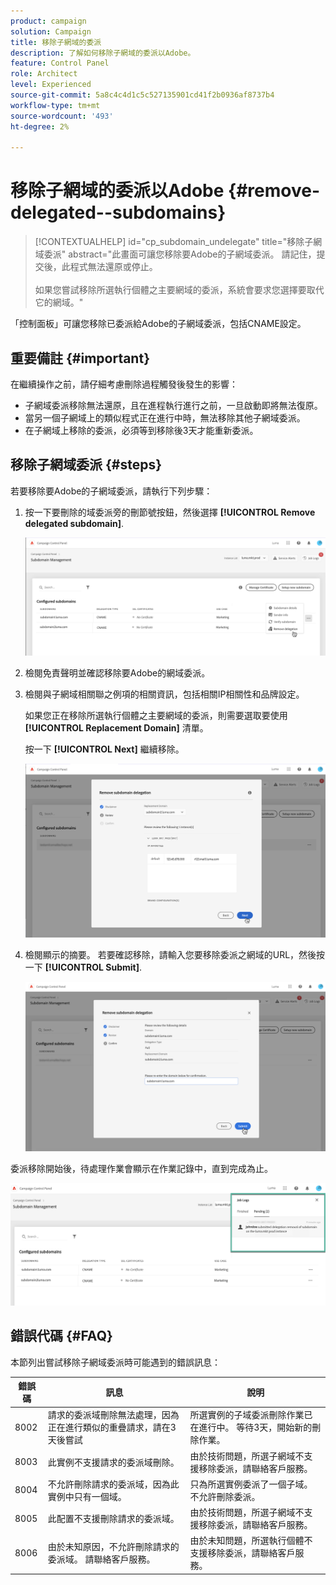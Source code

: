 ```yaml
---
product: campaign
solution: Campaign
title: 移除子網域的委派
description: 了解如何移除子網域的委派以Adobe。
feature: Control Panel
role: Architect
level: Experienced
source-git-commit: 5a8c4c4d1c5c527135901cd41f2b0936af8737b4
workflow-type: tm+mt
source-wordcount: '493'
ht-degree: 2%

---
```


# 移除子網域的委派以Adobe {#remove-delegated--subdomains}

>[!CONTEXTUALHELP]
>id="cp_subdomain_undelegate"
>title="移除子網域委派"
>abstract="此畫面可讓您移除要Adobe的子網域委派。 請記住，提交後，此程式無法還原或停止。<br><br>如果您嘗試移除所選執行個體之主要網域的委派，系統會要求您選擇要取代它的網域。"

「控制面板」可讓您移除已委派給Adobe的子網域委派，包括CNAME設定。

## 重要備註 {#important}

在繼續操作之前，請仔細考慮刪除過程觸發後發生的影響：

* 子網域委派移除無法還原，且在進程執行進行之前，一旦啟動即將無法復原。
* 當另一個子網域上的類似程式正在進行中時，無法移除其他子網域委派。
* 在子網域上移除的委派，必須等到移除後3天才能重新委派。

## 移除子網域委派 {#steps}

若要移除要Adobe的子網域委派，請執行下列步驟：

1. 按一下要刪除的域委派旁的刪節號按鈕，然後選擇 **[!UICONTROL Remove delegated subdomain]**.

   ![](assets/undelegate-subdomain.png)

1. 檢閱免責聲明並確認移除要Adobe的網域委派。

1. 檢閱與子網域相關聯之例項的相關資訊，包括相關IP相關性和品牌設定。

   如果您正在移除所選執行個體之主要網域的委派，則需要選取要使用 **[!UICONTROL Replacement Domain]** 清單。

   按一下 **[!UICONTROL Next]** 繼續移除。

   ![](assets/undelegate-subdomain-details.png)

1. 檢閱顯示的摘要。 若要確認移除，請輸入您要移除委派之網域的URL，然後按一下 **[!UICONTROL Submit]**.

   ![](assets/undelegate-submit.png)

委派移除開始後，待處理作業會顯示在作業記錄中，直到完成為止。

![](assets/undelegate-job.png)

## 錯誤代碼 {#FAQ}

本節列出嘗試移除子網域委派時可能遇到的錯誤訊息：

| 錯誤碼 | 訊息 | 說明 |
|  ---  |  ---  |  ---  |
| 8002 | 請求的委派域刪除無法處理，因為正在進行類似的重疊請求，請在3天後嘗試 | 所選實例的子域委派刪除作業已在進行中。 等待3天，開始新的刪除作業。 |
| 8003 | 此實例不支援請求的委派域刪除。 | 由於技術問題，所選子網域不支援移除委派，請聯絡客戶服務。 |
| 8004 | 不允許刪除請求的委派域，因為此實例中只有一個域。 | 只為所選實例委派了一個子域。 不允許刪除委派。 |
| 8005 | 此配置不支援刪除請求的委派域。 | 由於技術問題，所選子網域不支援移除委派，請聯絡客戶服務。 |
| 8006 | 由於未知原因，不允許刪除請求的委派域。 請聯絡客戶服務。 | 由於未知問題，所選執行個體不支援移除委派，請聯絡客戶服務。 |

